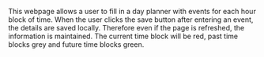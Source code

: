This webpage allows a user to fill in a day planner with events for each hour block of time.
When the user clicks the save button after entering an event, the details are saved locally.
Therefore even if the page is refreshed, the information is maintained.
The current time block will be red, past time blocks grey and future time blocks green.